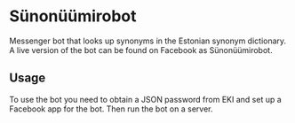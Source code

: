 # Sünonüümirobot

Messenger bot that looks up synonyms in the Estonian synonym dictionary. A live version of the bot can be found on Facebook as Sünonüümirobot.
<script>
window.fbAsyncInit = function() {
  FB.init({
	appId            : 'your-app-id',
	autoLogAppEvents : true,
	xfbml            : true,
	version          : 'v3.2'
  });
};

(function(d, s, id){
   var js, fjs = d.getElementsByTagName(s)[0];
   if (d.getElementById(id)) {return;}
   js = d.createElement(s); js.id = id;
   js.src = "https://connect.facebook.net/en_US/sdk.js";
   fjs.parentNode.insertBefore(js, fjs);
 }(document, 'script', 'facebook-jssdk'));
</script>
<div class="fb-messengermessageus" 
  messenger_app_id="1185899384869819" 
  page_id="1473407816103463"
  color="white"
  size="xlarge">
</div>

## Usage
To use the bot you need to obtain a JSON password from EKI and set up a Facebook app for the bot. Then run the bot on a server.
